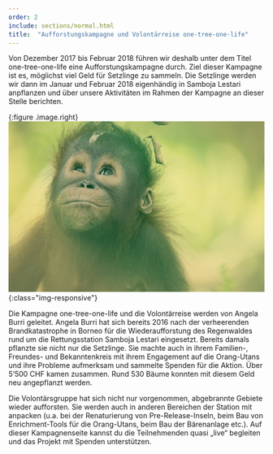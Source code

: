 ```yaml
---
order: 2
include: sections/normal.html
title:  "Aufforstungskampagne und Volontärreise one-tree-one-life"
---
```

Von Dezember 2017 bis Februar 2018 führen wir deshalb unter dem Titel one-tree-one-life eine Aufforstungskampagne durch. Ziel dieser Kampagne ist es, möglichst viel Geld für Setzlinge zu sammeln. Die Setzlinge werden wir dann im Januar und Februar 2018 eigenhändig in Samboja Lestari anpflanzen und über unsere Aktivitäten im Rahmen der Kampagne an dieser Stelle berichten.  


{:figure .image.right}
  ![image-title-here](assets/img/baby-ou-color-sm.jpg){:class="img-responsive"}

Die Kampagne one-tree-one-life und die Volontärreise werden von Angela Burri geleitet. Angela Burri hat sich bereits 2016 nach der verheerenden Brandkatastrophe in Borneo für die Wiederaufforstung des Regenwaldes rund um die Rettungsstation Samboja Lestari eingesetzt. Bereits damals pflanzte sie nicht nur die Setzlinge. Sie machte auch in ihrem Familien-, Freundes- und Bekanntenkreis mit ihrem Engagement auf die Orang-Utans und ihre Probleme aufmerksam und sammelte Spenden für die Aktion. Über 5‘500 CHF kamen zusammen. Rund 530 Bäume konnten mit diesem Geld neu angepflanzt werden.

Die Volontärsgruppe hat sich nicht nur vorgenommen, abgebrannte Gebiete wieder aufforsten. Sie werden auch in anderen Bereichen der Station mit anpacken (u.a. bei der Renaturierung von Pre-Release-Inseln, beim Bau von Enrichment-Tools für die Orang-Utans, beim Bau der Bärenanlage etc.). Auf dieser Kampagnenseite kannst du die Teilnehmenden quasi „live“ begleiten und das Projekt mit Spenden unterstützen.